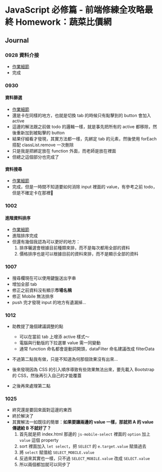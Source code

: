 # JavaScript 必修篇 - 前端修練全攻略最終 Homework：蔬菜比價網

## Journal

### 0928 資料介接

 - [作業細節](https://hackmd.io/@w4wBc9wkR4CvPsIeEWiLbg/S1XivuMAu/%2FQpqZIiuoQbKqGmFAYZ7oHw)
 - 完成

### 0930

#### 資料篩選

 - [作業細節](https://hackmd.io/@w4wBc9wkR4CvPsIeEWiLbg/S1XivuMAu/%2FUDrIpNeZRz6Zax_Mt384uQ)
 - 還是卡在同樣的地方，也就是切換 tab 的時候只有點擊到的 button 會加入 active
 - 這邊的解法跟之前做 todo 的邏輯一樣，就是事先把所有的 active 都移除，然後重新加到被點擊的 button
 - 結果仔細看才發現，其實方法都一樣，先綁定 tab 的元素，然後使用 forEach 搭配 classList.remove 一次刪除
 - 只是我是把綁定放在 function 外面，而老師是放在裡面
 - 但總之這個部分也完成了

#### 資料搜尋

 - [作業細節](https://hackmd.io/@w4wBc9wkR4CvPsIeEWiLbg/S1XivuMAu/%2FqywznB85Q5qkhCcwyWTiGg)
 - 完成，但是一時間不知道要如何消除 input 裡面的 value，有參考之前 todo，但是不確定卡在那裡🫠

### 1002

#### 進階資料排序

 - [作業細節](https://hackmd.io/@w4wBc9wkR4CvPsIeEWiLbg/S1XivuMAu/%2FXuv_Ra75TCqFV2gk0vAMkg)
 - 進階排序完成
 - 但還有幾個我認為可以更好的地方：
   1. 排序曬選會根據目前種類來排，而不是每次都用全部的資料
	 2. 價格排序也是可以根據目前的資料來排，而不是顯示全部的資料

### 1007

 - 搜尋欄現在可以使用鍵盤送出字串
 - 增加全部 tab
 - 修正之前資料沒有顯示**市場名稱**
 - 修正 Mobile 無法排序
 - push 完才發現 input 的地方有遺漏掉...

### 1012

- 助教提了幾個建議調整的點
  - 可以在當前 tab 上增添 active 樣式～
  - 電腦與行動版的下拉選單 value 需一同變動
  - 通常 function 命名都會是動詞開頭，dataFilter 命名建議改成 filterData
  
- 不過第二點我有做，只是不知道為何那個效果沒有出來...
- 後來發現因為 CSS 的引入順序導致有些效果無法出來，要先載入 Bootstrap 的 CSS，然後再引入自己的才能覆蓋
- 之後再來處理第二點

### 1025
- 終究還是要回來面對這邊的東西
- 終於解決了
- 其實解法一如既往的簡單：**如果要讓兩邊的 value 一樣，那就把 A 的 value 傳遞給 B 不就好了？**
  1. 首先就是把 index.html 那邊的 `js-mobile-select` 裡面的 `option` 加上 `value` 這個 property
  2. sort 裡面加入 `let select`，把 `SELECT` 的 `e.target.value` 賦值過去
  3. 將 `select` 賦值給 `SELECT_MOBILE.value`
  4. 反過來其實也一樣，只不過 `SELECT_MOBILE.value` 改成 `SELECT.value`
  5. 所以兩個都加就可以同步了